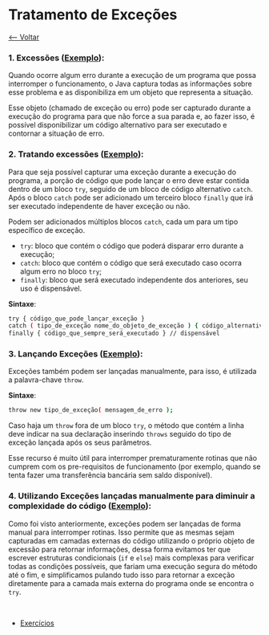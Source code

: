 # Tratamento de Exceções
[<-- Voltar](../README.md)

### 1. Excessões ([Exemplo](./Exececoes.java)):

Quando ocorre algum erro durante a execução de um programa que possa interromper o funcionamento, o Java captura todas as informações sobre esse problema e as disponibiliza em um objeto que representa a situação.

Esse objeto (chamado de exceção ou erro) pode ser capturado durante a execução do programa para que não force a sua parada e, ao fazer isso, é possível disponibilizar um código alternativo para ser executado e contornar a situação de erro.

### 2. Tratando excessões ([Exemplo](./Exececoes.java)):

Para que seja possível capturar uma exceção durante a execução do programa, a porção de código que pode lançar o erro deve estar contida dentro de um bloco ```try```, seguido de um bloco de código alternativo ```catch```. Após o bloco ```catch``` pode ser adicionado um terceiro bloco ```finally``` que irá ser executado independente de haver exceção ou não.

Podem ser adicionados múltiplos blocos ```catch```, cada um para um tipo específico de exceção.

- ```try```: bloco que contém o código que poderá disparar erro durante a execução;
- ```catch```: bloco que contém o código que será executado caso ocorra algum erro no bloco ```try```;
- ```finally```: bloco que será executado independente dos anteriores, seu uso é dispensável.

**Sintaxe**:

```bash
try { código_que_pode_lançar_exceção }
catch ( tipo_de_exceção nome_do_objeto_de_exceção ) { código_alternativo }
finally { código_que_sempre_será_executado } // dispensável
```

### 3. Lançando Exceções ([Exemplo](./UtilizandoExcecoes.java)):

Exceções também podem ser lançadas manualmente, para isso, é utilizada a palavra-chave ```throw```.

**Sintaxe**:

```bash
throw new tipo_de_exceção( mensagem_de_erro );
```

Caso haja um ```throw``` fora de um bloco ```try```, o método que contém a linha deve indicar na sua declaração inserindo ```throws``` seguido do tipo de exceção lançada após os seus parâmetros.

Esse recurso é muito útil para interromper prematuramente rotinas que não cumprem com os pre-requisitos de funcionamento (por exemplo, quando se tenta fazer uma transferência bancária sem saldo disponível).

### 4. Utilizando Exceções lançadas manualmente para diminuir a complexidade do código ([Exemplo](./UtilizandoExcecoes.java)):

Como foi visto anteriormente, exceções podem ser lançadas de forma manual para interromper rotinas. Isso permite que as mesmas sejam capturadas em camadas externas do código utilizando o próprio objeto de excessão para retornar informações, dessa forma evitamos ter que escrever estruturas condicionais (```if``` e ```else```) mais complexas para verificar todas as condições possíveis, que fariam uma execução segura do método até o fim, e simplificamos pulando tudo isso para retornar a exceção diretamente para a camada mais externa do programa onde se encontra o ```try```.

<br>

- [Exercícios](./exercicios.md)